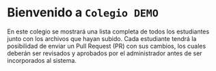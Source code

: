 # Bienvenido a `Colegio DEMO`

En este colegio se mostrará una lista completa de todos los estudiantes junto con los archivos que hayan subido. Cada estudiante tendrá la posibilidad de enviar un Pull Request (PR) con sus cambios, los cuales deberán ser revisados y aprobados por el administrador antes de ser incorporados al sistema.

